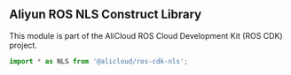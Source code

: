 ## Aliyun ROS NLS Construct Library

This module is part of the AliCloud ROS Cloud Development Kit (ROS CDK) project.

```python
import * as NLS from '@alicloud/ros-cdk-nls';
```
